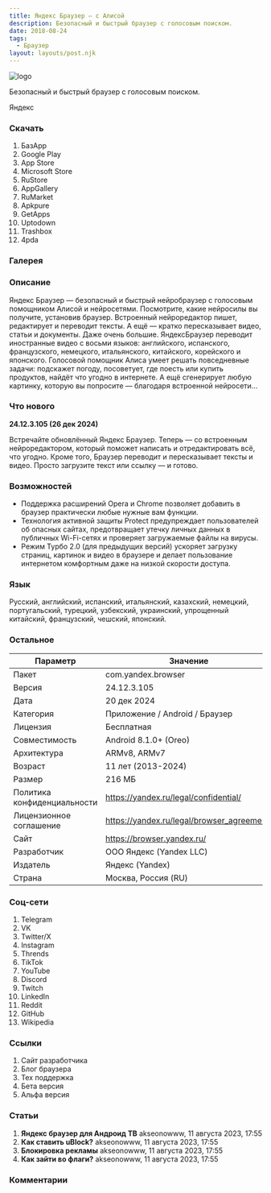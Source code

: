 ```yaml
---
title: Яндекс Браузер — с Алисой
description: Безопасный и быстрый браузер с голосовым поиском.
date: 2018-08-24
tags:
  - Браузер
layout: layouts/post.njk
---
```


<img eleventy:output="/logo_yandex-browser.png" alt="logo" /> </br>

Безопасный и быстрый браузер с голосовым поиском.

Яндекс

### Скачать

1. БазАрр
2. Google Play 
3. App Store
4. Microsoft Store
5. RuStore
6. AppGallery
7. RuMarket
8. Apkpure
9. GetApps
9. Uptodown
10. Trashbox
11. 4pda

### Галерея

### Описание

Яндекс Браузер — безопасный и быстрый нейробраузер с голосовым помощником Алисой и нейросетями. Посмотрите, какие нейросилы вы получите, установив браузер.
Встроенный нейроредактор пишет, редактирует и переводит тексты. А ещё — кратко пересказывает видео, статьи и документы. Даже очень большие.
ЯндексБраузер переводит иностранные видео с восьми языков: английского, испанского, французского, немецкого, итальянского, китайского, корейского и японского.
Голосовой помощник Алиса умеет решать повседневные задачи: подскажет погоду, посоветует, где поесть или купить продуктов, найдёт что угодно в интернете. А ещё сгенерирует любую картинку, которую вы попросите — благодаря встроенной нейросети...

### Что нового

**24.12.3.105 (26 дек 2024)**

Встречайте обновлённый Яндекс Браузер. Теперь — со встроенным нейроредактором, который поможет написать и отредактировать всё, что угодно. Кроме того, Браузер переводит и пересказывает тексты и видео. Просто загрузите текст или ссылку — и готово.

### Возможностей

- Поддержка расширений Opera и Chrome позволяет добавить в браузер практически любые нужные вам функции.
- Технология активной защиты Protect предупреждает пользователей об опасных сайтах, предотвращает утечку личных данных в публичных Wi-Fi-сетях и проверяет загружаемые файлы на вирусы.
- Режим Турбо 2.0 (для предыдущих версий) ускоряет загрузку страниц, картинок и видео в браузере и делает пользование интернетом комфортным даже на низкой скорости доступа.

### Язык

Русский, английский, испанский, итальянский, казахский, немецкий, португальский, турецкий, узбекский, украинский, упрощенный китайский, французский, чешский, японский.

### Остальное

Параметр | Значение
--- | ---
Пакет | com.yandex.browser
Версия | 24.12.3.105
Дата | 20 дек 2024
Категория | Приложение / Android / Браузер
Лицензия | Бесплатная
Совместимость | Android 8.1.0+ (Oreo) 
Архитектура | ARMv8, ARMv7
Возраст | 11  лет (2013-2024)
Размер | 216 МБ
Политика конфиденциальности | https://yandex.ru/legal/confidential/
Лицензионное соглашение | https://yandex.ru/legal/browser_agreement/
Сайт | https://browser.yandex.ru/
Разработчик | OOO Яндекс (Yandex LLC)
Издатель | Яндекс (Yandex)
Страна | Москва, Россия (RU)

### Соц-сети

1. Telegram
2. VK
3. Twitter/X
4. Instagram
5. Thrends
6. TikTok
7. YouTube
8. Discord
9. Twitch
10. LinkedIn
11. Reddit
12. GitHub
13. Wikipedia
    
### Ссылки

1. Сайт разработчика
2. Блог браузера
3. Тех поддержка
4. Бета версия
5. Альфа версия

### Статьи

1. **Яндекс браузер для Андроид ТВ**
   akseonowww, 11 августа 2023, 17:55
2. **Как ставить uBlock?**
   akseonowww, 11 августа 2023, 17:55
3. **Блокировка рекламы**
   akseonowww, 11 августа 2023, 17:55
4. **Как зайти во флаги?**
   akseonowww, 11 августа 2023, 17:55

### Комментарии